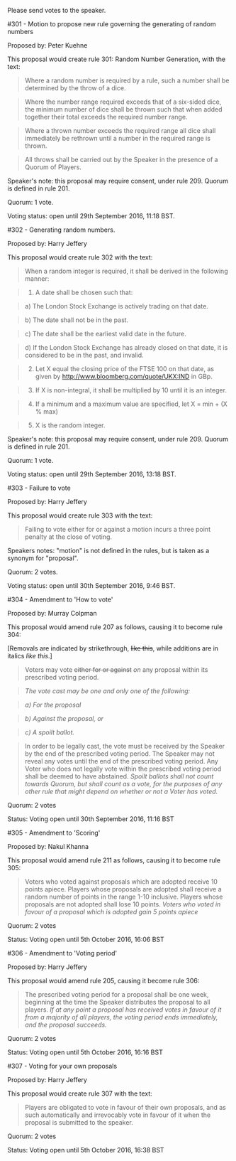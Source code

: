 Please send votes to the speaker.

#301 - Motion to propose new rule governing the generating of random numbers

Proposed by: Peter Kuehne

This proposal would create rule 301: Random Number Generation, with the text:

> Where a random number is required by a rule, such a number shall be determined by the throw of a dice. 

> Where the number range required exceeds that of a six-sided dice, the minimum number of dice shall be thrown such that when added together their total exceeds the required number range.

> Where a thrown number exceeds the required range all dice shall immediately be rethrown until a number in the required range is thrown. 

> All throws shall be carried out by the Speaker in the presence of a Quorum of Players.

Speaker's note: this proposal may require consent, under rule 209. Quorum is defined in rule 201.

Quorum: 1 vote.

Voting status: open until 29th September 2016, 11:18 BST.


#302 - Generating random numbers.

Proposed by: Harry Jeffery

This proposal would create rule 302 with the text:

> When a random integer is required, it shall be derived in the following manner:

> 1) A date shall be chosen such that:

> a) The London Stock Exchange is actively trading on that date.

> b) The date shall not be in the past.

> c) The date shall be the earliest valid date in the future.

> d) If the London Stock Exchange has already closed on that date, it is considered to be in the past, and invalid.

> 2) Let X equal the closing price of the FTSE 100 on that date, as given by http://www.bloomberg.com/quote/UKX:IND in GBp.

> 3) If X is non-integral, it shall be multiplied by 10 until it is an integer.

> 4) If a minimum and a maximum value are specified, let X = min + (X % max)

> 5) X is the random integer.

Speaker's note: this proposal may require consent, under rule 209. Quorum is defined in rule 201.

Quorum: 1 vote.

Voting status: open until 29th September 2016, 13:18 BST.

#303 - Failure to vote

Proposed by: Harry Jeffery

This proposal would create rule 303 with the text:

> Failing to vote either for or against a motion incurs a three point penalty at the close of voting.

Speakers notes: "motion" is not defined in the rules, but is taken as a synonym for "proposal".

Quorum: 2 votes.

Voting status: open until 30th September 2016, 9:46 BST.

#304 - Amendment to 'How to vote'

Proposed by: Murray Colpman

This proposal would amend rule 207 as follows, causing it to become rule 304: 

[Removals are indicated by strikethrough, ~~like this~~, while additions are in italics *like this*.]

> Voters may vote ~~either for or against~~ *on* any proposal within its prescribed voting period.

> *The vote cast may be one and only one of the following:*

> *a) For the proposal*

> *b) Against the proposal, or*

> *c) A spoilt ballot.*

>  In order to be legally cast, the vote must be received by the Speaker by the end of the prescribed voting period. The Speaker may not reveal any votes until the end of the prescribed voting period. Any Voter who does not legally vote within the prescribed voting period shall be deemed to have abstained. *Spoilt ballots shall not count towards Quorum, but shall count as a vote, for the purposes of any other rule that might depend on whether or not a Voter has voted.*

Quorum: 2 votes

Status: Voting open until 30th September 2016, 11:16 BST

#305 - Amendment to 'Scoring'

Proposed by: Nakul Khanna

This proposal would amend rule 211 as follows, causing it to become rule 305:

> Voters who voted against proposals which are adopted receive 10 points apiece. Players whose proposals are adopted shall receive a random number of points in the range 1-10 inclusive. Players whose proposals are not adopted shall lose 10 points. *Voters who voted in favour of a proposal which is adopted gain 5 points apiece*

Quorum: 2 votes

Status: Voting open until 5th October 2016, 16:06 BST

#306 - Amendment to 'Voting period'

Proposed by: Harry Jeffery

This proposal would amend rule 205, causing it become rule 306:

> The prescribed voting period for a proposal shall be one week, beginning at the time the Speaker distributes the proposal to all players. *If at any point a proposal has received votes in favour of it from a majority of all players, the voting period ends immediately, and the proposal succeeds.*

Quorum: 2 votes

Status: Voting open until 5th October 2016, 16:16 BST

#307 - Voting for your own proposals

Proposed by: Harry Jeffery

This proposal would create rule 307 with the text:

> Players are obligated to vote in favour of their own proposals, and as such automatically and irrevocably vote in favour of it when the proposal is submitted to the speaker.

Quorum: 2 votes

Status: Voting open until 5th October 2016, 16:38 BST
